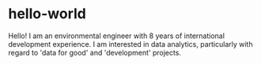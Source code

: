 # hello-world
Hello!
I am an environmental engineer with 8 years of international development experience.
I am interested in data analytics, particularly with regard to 'data for good' and 'development' projects.
